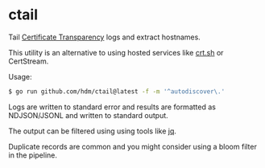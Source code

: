 # ctail

Tail [Certificate Transparency](https://certificate.transparency.dev/) logs and extract hostnames.

This utility is an alternative to using hosted services like [crt.sh](https://crt.sh) or CertStream.

Usage:

```sh
$ go run github.com/hdm/ctail@latest -f -m '^autodiscover\.'
```

Logs are written to standard error and results are formatted as NDJSON/JSONL and written to standard output.

The output can be filtered using using tools like [jq](https://jqlang.org/).

Duplicate records are common and you might consider using a bloom filter in the pipeline.
